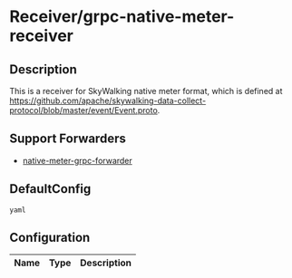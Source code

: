 # Receiver/grpc-native-meter-receiver
## Description
This is a receiver for SkyWalking native meter format, which is defined at https://github.com/apache/skywalking-data-collect-protocol/blob/master/event/Event.proto.
## Support Forwarders
 - [native-meter-grpc-forwarder](forwarder_native-meter-grpc-forwarder.md)
## DefaultConfig
```yaml```
## Configuration
|Name|Type|Description|
|----|----|-----------|

